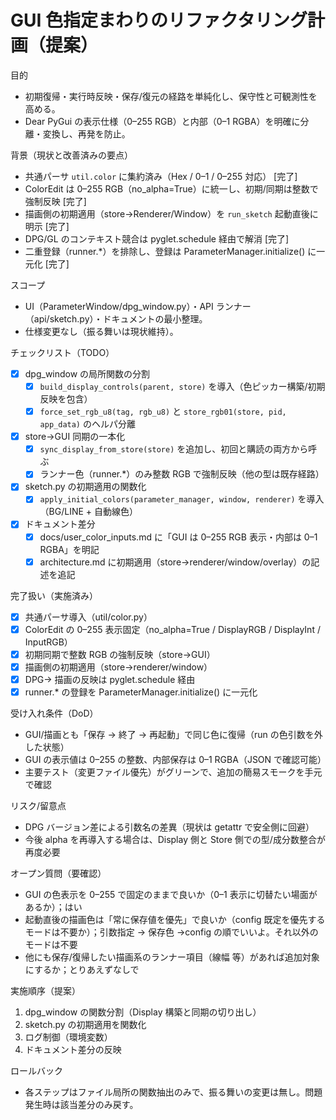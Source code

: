 # GUI 色指定まわりのリファクタリング計画（提案）

目的

- 初期復帰・実行時反映・保存/復元の経路を単純化し、保守性と可観測性を高める。
- Dear PyGui の表示仕様（0–255 RGB）と内部（0–1 RGBA）を明確に分離・変換し、再発を防止。

背景（現状と改善済みの要点）

- 共通パーサ `util.color` に集約済み（Hex / 0–1 / 0–255 対応） [完了]
- ColorEdit は 0–255 RGB（no_alpha=True）に統一し、初期/同期は整数で強制反映 [完了]
- 描画側の初期適用（store→Renderer/Window）を `run_sketch` 起動直後に明示 [完了]
- DPG/GL のコンテキスト競合は pyglet.schedule 経由で解消 [完了]
- 二重登録（runner.\*）を排除し、登録は ParameterManager.initialize() に一元化 [完了]

スコープ

- UI（ParameterWindow/dpg_window.py）・API ランナー（api/sketch.py）・ドキュメントの最小整理。
- 仕様変更なし（振る舞いは現状維持）。

チェックリスト（TODO）

- [x] dpg_window の局所関数の分割
  - [x] `build_display_controls(parent, store)` を導入（色ピッカー構築/初期反映を包含）
  - [x] `force_set_rgb_u8(tag, rgb_u8)` と `store_rgb01(store, pid, app_data)` のヘルパ分離
- [x] store→GUI 同期の一本化
  - [x] `sync_display_from_store(store)` を追加し、初回と購読の両方から呼ぶ
  - [x] ランナー色（runner.\*）のみ整数 RGB で強制反映（他の型は既存経路）
- [x] sketch.py の初期適用の関数化
  - [x] `apply_initial_colors(parameter_manager, window, renderer)` を導入（BG/LINE + 自動線色）
- [x] ドキュメント差分
  - [x] docs/user_color_inputs.md に「GUI は 0–255 RGB 表示・内部は 0–1 RGBA」を明記
  - [x] architecture.md に初期適用（store→renderer/window/overlay）の記述を追記

完了扱い（実施済み）

- [x] 共通パーサ導入（util/color.py）
- [x] ColorEdit の 0–255 表示固定（no_alpha=True / DisplayRGB / DisplayInt / InputRGB）
- [x] 初期同期で整数 RGB の強制反映（store→GUI）
- [x] 描画側の初期適用（store→renderer/window）
- [x] DPG→ 描画の反映は pyglet.schedule 経由
- [x] runner.\* の登録を ParameterManager.initialize() に一元化

受け入れ条件（DoD）

- GUI/描画とも「保存 → 終了 → 再起動」で同じ色に復帰（run の色引数を外した状態）
- GUI の表示値は 0–255 の整数、内部保存は 0–1 RGBA（JSON で確認可能）
- 主要テスト（変更ファイル優先）がグリーンで、追加の簡易スモークを手元で確認

リスク/留意点

- DPG バージョン差による引数名の差異（現状は getattr で安全側に回避）
- 今後 alpha を再導入する場合は、Display 側と Store 側での型/成分数整合が再度必要

オープン質問（要確認）

- GUI の色表示を 0–255 で固定のままで良いか（0–1 表示に切替たい場面があるか）；はい
- 起動直後の描画色は「常に保存値を優先」で良いか（config 既定を優先するモードは不要か）；引数指定 → 保存色 →config の順でいいよ。それ以外のモードは不要
- 他にも保存/復帰したい描画系のランナー項目（線幅 等）があれば追加対象にするか；とりあえずなしで

実施順序（提案）

1. dpg_window の関数分割（Display 構築と同期の切り出し）
2. sketch.py の初期適用を関数化
3. ログ制御（環境変数）
4. ドキュメント差分の反映

ロールバック

- 各ステップはファイル局所の関数抽出のみで、振る舞いの変更は無し。問題発生時は該当差分のみ戻す。
